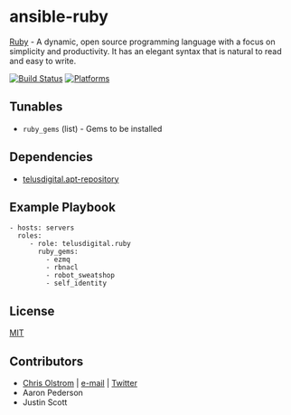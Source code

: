 # ansible-ruby

[Ruby](https://www.ruby-lang.org/) - A dynamic, open source programming language with a focus on simplicity and productivity. It has an elegant syntax that is natural to read and easy to write.

[![Build Status](https://travis-ci.org/telusdigital/ansible-ruby.svg?branch=travis)](https://travis-ci.org/telusdigital/ansible-ruby)
[![Platforms](http://img.shields.io/badge/platforms-ubuntu-lightgrey.svg?style=flat)](#)

Tunables
--------
* `ruby_gems` (list) - Gems to be installed

Dependencies
------------
* [telusdigital.apt-repository](https://github.com/telusdigital/ansible-apt-repository/)

Example Playbook
----------------
    - hosts: servers
      roles:
         - role: telusdigital.ruby
           ruby_gems:
             - ezmq
             - rbnacl
             - robot_sweatshop
             - self_identity

License
-------
[MIT](https://tldrlegal.com/license/mit-license)

Contributors
------------
* [Chris Olstrom](https://colstrom.github.io/) | [e-mail](mailto:chris@olstrom.com) | [Twitter](https://twitter.com/ChrisOlstrom)
* Aaron Pederson
* Justin Scott
